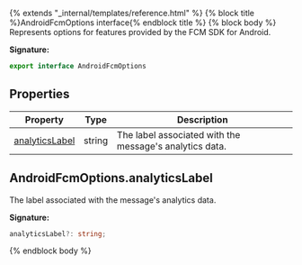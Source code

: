 {% extends "_internal/templates/reference.html" %}
{% block title %}AndroidFcmOptions interface{% endblock title %}
{% block body %}
Represents options for features provided by the FCM SDK for Android.

<b>Signature:</b>

```typescript
export interface AndroidFcmOptions 
```

## Properties

|  Property | Type | Description |
|  --- | --- | --- |
|  [analyticsLabel](./firebase-admin.messaging.androidfcmoptions.md#androidfcmoptionsanalyticslabel) | string | The label associated with the message's analytics data. |

## AndroidFcmOptions.analyticsLabel

The label associated with the message's analytics data.

<b>Signature:</b>

```typescript
analyticsLabel?: string;
```
{% endblock body %}
